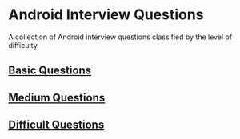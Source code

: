 # Android Interview Questions
A collection of Android interview questions classified by the level of difficulty.

## [Basic Questions](Basic_Questions.md)

## [Medium Questions](Medium_Questions.md)

## [Difficult Questions](Difficult_Questions.md)
